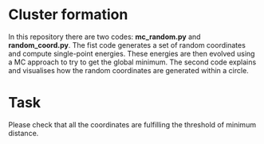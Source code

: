 # Cluster formation

In this repository there are two codes: **mc_random.py** and **random_coord.py**. The fist code generates a set of random coordinates and compute single-point energies.
These energies are then evolved using a MC approach to try to get the global minimum. The second code explains and visualises how the random coordinates are generated
within a circle. 

# Task

Please check that all the coordinates are fulfilling the threshold of minimum distance. 
